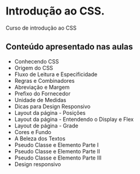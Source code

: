 # Introdução ao CSS.

Curso de introdução ao CSS


## Conteúdo apresentado nas aulas

- Conhecendo CSS
- Origem do CSS
- Fluxo de Leitura e Especificidade
- Regras e Combinadores
- Abreviação e Margem
- Prefixo do Fornecedor
- Unidade de Medidas
- Dicas para Design Responsivo
- Layout da página - Posições
- Layout da página - Entendendo o Display e Flex
- Layout de página - Grade
- Cores e Fundo
- A Beleza dos Textos
- Pseudo Classe e Elemento Parte I
- Pseudo Classe e Elemento Parte II
- Pseudo Classe e Elemento Parte III
- Design responsivo
  

